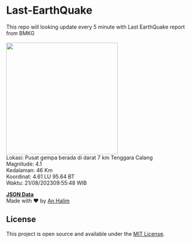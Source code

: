# Last-EarthQuake
This repo will looking update every 5 minute with Last EarthQuake report from BMKG
<br>
<br>
<img src="https://static.bmkg.go.id/20230821095548.mmi.jpg" width="300"/>
<br>
Lokasi: Pusat gempa berada di darat 7 km Tenggara Calang <br>
Magnitude: 4.1 <br>
Kedalaman: 46 Km <br>
Koordinat: 4.61 LU 95.64 BT <br>
Waktu: 21/08/202309:55:48 WIB <br>

<a href="./data/data.json">**JSON Data**</a>
<br>
Made with ❤️ by <a href="https://github.com/an-halim">An Halim</a>
## License

This project is open source and available under the [MIT License](LICENSE).
